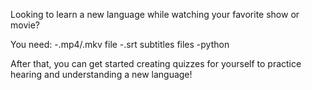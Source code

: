 Looking to learn a new language while watching your favorite show or movie?

You need:
-.mp4/.mkv file
-.srt subtitles files
-python 


After that, you can get started creating quizzes for yourself to practice hearing and understanding a new language! 
